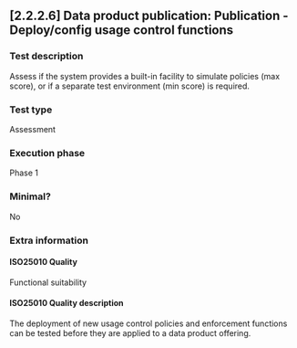 
## [2.2.2.6] Data product publication: Publication - Deploy/config usage control functions
 
### Test description
Assess if the system provides a built-in facility to simulate policies (max score), or if a separate test environment (min score) is required.
 
### Test type
Assessment
 
### Execution phase
Phase 1
 
### Minimal?
No
 
### Extra information
#### ISO25010 Quality
Functional suitability
#### ISO25010 Quality description
The deployment of new usage control policies and enforcement functions can be tested before they are applied to a data product offering.
    
